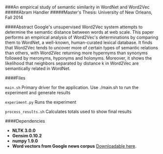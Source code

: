 ###An empirical study of semantic similarity in WordNet and Word2Vec
#####Abram Handler
#####Master's Thesis: University of New Orleans, Fall 2014

####Abstract
Google's unsupervised Word2Vec system attempts to determine the semantic distance between words at web scale. This paper performs an empirical analysis of Word2Vec's determinations by comparing them to WordNet, a well-known, human-curated lexical database. It finds that Word2Vec tends to uncover more of certain types of semantic relations than others, with Word2Vec returning more hypernyms than synonyms followed by meronyms, hyponyms and holonyms. Moreover, it shows the likelihood that neighbors separated by distance k in Word2Vec are semantically related in WordNet.

####Files

`main.sh` Primary driver for the application. Use ./main.sh to run the experiment and generate results

`experiment.py` Runs the experiment

`process_results.sh` Calculates totals used to show final results

####Dependencies

* **NLTK 3.0.0**
* **Gensim 0.10.2**
* **numpy 1.9.0**
* **Word vectors from Google news corpus** [Downloadable here](https://code.google.com/p/word2vec/).


